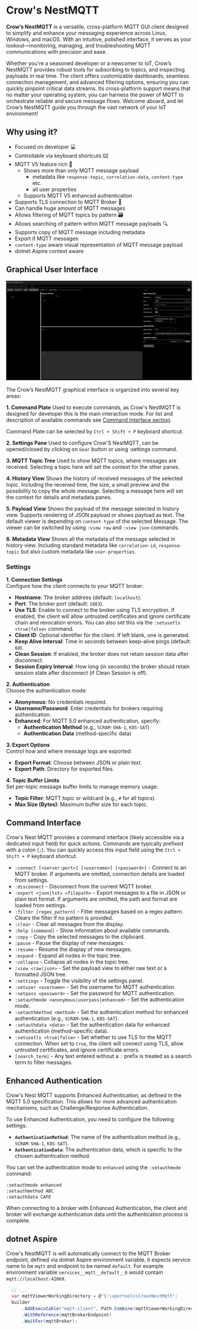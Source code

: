 # Crow's NestMQTT

**Crow’s NestMQTT** is a versatile, cross-platform MQTT GUI client designed to simplify and enhance your messaging experience across Linux, Windows, and macOS. With an intuitive, polished interface, it serves as your lookout—monitoring, managing, and troubleshooting MQTT communications with precision and ease.

Whether you're a seasoned developer or a newcomer to IoT, Crow’s NestMQTT provides robust tools for subscribing to topics, and inspecting payloads in real time. The client offers customizable dashboards, seamless connection management, and advanced filtering options, ensuring you can quickly pinpoint critical data streams. Its cross-platform support means that no matter your operating system, you can harness the power of MQTT to orchestrate reliable and secure message flows. Welcome aboard, and let Crow’s NestMQTT guide you through the vast network of your IoT environment!

## Why using it?

* Focused on developer 💻
* Controllable via keyboard shortcuts ⌨️
* MQTT V5 feature rich 📨
  * Shows more than only MQTT message payload
    * metadata like `response-topic`, `correlation-data`, `content-type`  etc.
    * all user properties
  * Supports MQTT V5 enhanced authentication
* Supports TLS connection to MQTT Broker 🔐
* Can handle huge amount of MQTT messages 
* Allows filtering of MQTT topics by pattern 🗃️
* Allows searching of pattern within MQTT message payloads 🔍
* Supports copy of MQTT message including metadata 
* Export if MQTT messages  
* `content-type` aware visual representation of MQTT message payload 
* dotnet Aspire context aware

## Graphical User Interface

![](./doc/images/settings_open.png)

The Crow’s NestMQTT graphical interface is organized into several key areas:

**1. Command Plate**
Used to execute commands, as Crow's NestMQTT is designed for developer this is the main interaction mode. For list and description of available commands see [Command Interface section](#command-interface). 

Command Plate can be selected by `Ctrl + Shift + P` keyboard shortcut.

**2. Settings Pane**
Used to configure Crow'S NestMQTT, can be opened/closed by clicking on `Gear` button or using :settings command.

**3. MQTT Topic Tree**
Used to show MQTT topics, where messages are received. Selecting a topic here will set the context for the other panes.

**4. History View**
Shows the history of received messages of the selected topic. Including the received time, the size, a small preview and the possibility to copy the whole message. Selecting a message here will set the context for details and metadata panes.

**5. Payload View**
Shows the payload of the message selected in history view. Supports rendering of JSON payload or shows payload as text. The default viewer is depending on `content-type` of the selected Message. The viewer can be switched by using `:view raw` and `:view json` commands.

**6. Metadata View**
Shows all the metadata of the message selected in history view. Including standard metadata like `correlation-id`, `response-topic` but also custom metadata like `user-properties`. 

### Settings
**1. Connection Settings**  
Configure how the client connects to your MQTT broker:
- **Hostname**: The broker address (default: `localhost`).
- **Port**: The broker port (default: `1883`).
- **Use TLS**: Enable to connect to the broker using TLS encryption. If enabled, the client will allow untrusted certificates and ignore certificate chain and revocation errors. You can also set this via the `:setusetls <true|false>` command.
- **Client ID**: Optional identifier for the client. If left blank, one is generated.
- **Keep Alive Interval**: Time in seconds between keep-alive pings (default: `60`).
- **Clean Session**: If enabled, the broker does not retain session data after disconnect.
- **Session Expiry Interval**: How long (in seconds) the broker should retain session state after disconnect (if Clean Session is off).

**2. Authentication**  
Choose the authentication mode:
- **Anonymous**: No credentials required.
- **Username/Password**: Enter credentials for brokers requiring authentication.
- **Enhanced**: For MQTT 5.0 enhanced authentication, specify:
  - **Authentication Method** (e.g., `SCRAM-SHA-1`, `K8S-SAT`)
  - **Authentication Data** (method-specific data)

**3. Export Options**  
Control how and where message logs are exported:
- **Export Format**: Choose between JSON or plain text.
- **Export Path**: Directory for exported files.

**4. Topic Buffer Limits**  
Set per-topic message buffer limits to manage memory usage:
- **Topic Filter**: MQTT topic or wildcard (e.g., `#` for all topics).
- **Max Size (Bytes)**: Maximum buffer size for each topic.



## Command Interface

Crow's Nest MQTT provides a command interface (likely accessible via a dedicated input field) for quick actions. Commands are typically prefixed with a colon (`:`). You can quickly access this input field using the `Ctrl + Shift + P` keyboard shortcut.

*   `:connect [<server:port>] [<username>] [<password>]` - Connect to an MQTT broker. If arguments are omitted, connection details are loaded from settings.
*   `:disconnect` - Disconnect from the current MQTT broker.
*   `:export <json|txt> <filepath>` - Export messages to a file in JSON or plain text format. If arguments are omitted, the path and format are loaded from settings.
*   `:filter [regex_pattern]` - Filter messages based on a regex pattern. Clears the filter if no pattern is provided.
*   `:clear` - Clear all messages from the display.
*   `:help [command]` - Show information about available commands.
*   `:copy` - Copy the selected messages to the clipboard.
*   `:pause` - Pause the display of new messages.
*   `:resume` - Resume the display of new messages.
*   `:expand` - Expand all nodes in the topic tree.
*   `:collapse` - Collapse all nodes in the topic tree.
*   `:view <raw|json>` - Set the payload view to either raw text or a formatted JSON tree.
*   `:settings` - Toggle the visibility of the settings panel.
*   `:setuser <username>` - Set the username for MQTT authentication.
*   `:setpass <password>` - Set the password for MQTT authentication.
*   `:setauthmode <anonymous|userpass|enhanced>` - Set the authentication mode.
*   `:setauthmethod <method>` - Set the authentication method for enhanced authentication (e.g., `SCRAM-SHA-1`, `K8S-SAT`).
*   `:setauthdata <data>` - Set the authentication data for enhanced authentication (method-specific data).
*   `:setusetls <true|false>` - Set whether to use TLS for the MQTT connection. When set to `true`, the client will connect using TLS, allow untrusted certificates, and ignore certificate errors.
*   `[search_term]` - Any text entered without a `:` prefix is treated as a search term to filter messages.

## Enhanced Authentication

Crow's Nest MQTT supports Enhanced Authentication, as defined in the MQTT 5.0 specification. This allows for more advanced authentication mechanisms, such as Challenge/Response Authentication.

To use Enhanced Authentication, you need to configure the following settings:

*   **`AuthenticationMethod`**: The name of the authentication method (e.g., `SCRAM-SHA-1`, `K8S-SAT`).
*   **`AuthenticationData`**: The authentication data, which is specific to the chosen authentication method.

You can set the authentication mode to `enhanced` using the `:setauthmode` command:

```
:setauthmode enhanced
:setauthmethod ABC
:setauthdata CAFE
```

When connecting to a broker with Enhanced Authentication, the client and broker will exchange authentication data until the authentication process is complete.

## dotnet Aspire

Crow's NestMQTT is will automatically connect to the MQTT Broker endpoint, defined via dotnet Aspire environment variable, it expects service name to be `mqtt` and endpoint to be named `default`. For example environment variable `services__mqtt__default__0` would contain `mqtt://localhost:42069`.

```csharp
  // ...
  var mqttViewerWorkingDirectory = @"S:\upertools\CrowsNestMqtt";
  builder
      .AddExecutable("mqtt-client", Path.Combine(mqttViewerWorkingDirectory, "CrowsNestMqtt.App.exe"), mqttViewerWorkingDirectory)
      .WithReference(mqttBrokerEndpoint)
      .WaitFor(mqttBroker);
```
